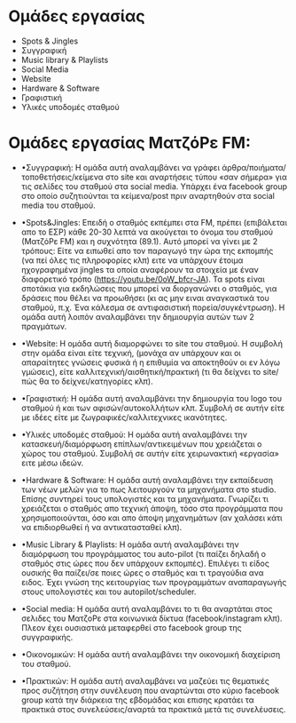 # Ομάδες εργασίας
* Spots & Jingles
* Συγγραφική
* Music library & Playlists
* Social Media
* Website
* Hardware & Software
* Γραφιστική
* Υλικές υποδομές σταθμού


# Ομάδες εργασίας ΜατζόΡε FM:

* •Συγγραφική: Η ομάδα αυτή αναλαμβάνει να γράφει άρθρα/ποιήματα/τοποθετήσεις/κείμενα στο site και αναρτήσεις τύπου «σαν σήμερα» για τις σελίδες του σταθμού στα social media. Υπάρχει ένα facebook group στο οποίο συζητιούνται τα κείμενα/post πριν αναρτηθούν στα social media του σταθμού.

* •Spots&Jingles: Επειδή ο σταθμός εκπέμπει στα FM, πρέπει (επιβάλεται απο το ΕΣΡ) κάθε 20-30 λεπτά να ακούγεται το όνομα του σταθμού (ΜατζόΡε FM) και η συχνότητα (89.1). Αυτό μπορεί να γίνει με 2 τρόπους: Είτε να ειπωθεί απο τον παραγωγό την ώρα της εκπομπής (να πεί όλες τις πληροφορίες κλπ) ειτε να υπάρχουν έτοιμα ηχογραφημένα jingles τα οποία αναφέρουν τα στοιχεία με έναν διαφορετικό τρόπο (https://youtu.be/0oW_bfcr-JA). Τα spots είναι σποτάκια για εκδηλώσεις που μπορεί να διοργανώνει ο σταθμός, για δράσεις που θέλει να προωθήσει (κι ας μην ειναι αναγκαστικά του σταθμού, π.χ. Ένα κάλεσμα σε αντιφασιστική πορεία/συγκέντρωση). Η ομάδα αυτή λοιπόν αναλαμβάνει την δημιουργία αυτών των 2 πραγμάτων.

* •Website: Η ομάδα αυτή διαμορφώνει το site του σταθμού. Η συμβολή στην ομάδα είναι είτε τεχνική, (μονάχα αν υπάρχουν και οι απαραίτητες γνώσεις φυσικά ή η επιθυμία να αποκτηθούν οι εν λόγω γμώσεις), είτε καλλιτεχνική/αισθητική/πρακτική (τι θα δείχνει το site/πώς θα το δείχνει/κατηγορίες κλπ).

* •Γραφιστική: Η ομάδα αυτή αναλαμβάνει την δημιουργία του logo του σταθμού ή και των αφισών/αυτοκολλήτων κλπ. Συμβολή σε αυτήν είτε με ιδέες είτε με ζωγραφικές/καλλιτεχνικες ικανότητες.

* •Υλικές υποδομές σταθμού: Η ομάδα αυτή αναλαμβάνει την κατασκευή/διαμόρφωση επίπλων/αντικειμένων που χρειάζεται ο χώρος του σταθμού. Συμβολή σε αυτήν είτε χειρωνακτική «εργασία» ειτε μέσω ιδεών.

* •Hardware & Software: Η ομάδα αυτή αναλαμβάνει την εκπαίδευση των νέων μελών για το πως λειτουργούν τα μηχανήματα στο studio. Επίσης συντηρεί τους υπολογιστές και τα μηχανήματα. Γνωρίζει τι χρειάζεται ο σταθμός απο τεχνική άποψη, τόσο στα προγράμματα που χρησιμοποιούνται, όσο και απο άποψη μηχανημάτων (αν χαλάσει κάτι να επιδιορθωθεί ή να αντικατασταθεί κλπ).

* •Music Library & Playlists:  Η ομάδα αυτή αναλαμβάνει την διαμόρφωση του προγράμματος του auto-pilot (τι παίζει δηλαδή ο σταθμός στις ώρες που δεν υπάρχουν εκπομπές). Επιλέγει τι είδος ουσικής θα παίζει/σε ποιες ώρες ο σταθμός και τι τραγούδια ανα ειδος. Έχει γνώση της κειτουργίας των προγραμμάτων αναπαραγωγής στους υπολογιστές και του autopilot/scheduler.

* •Social media: Η ομάδα αυτή αναλαμβάνει το τι θα αναρτάται στος σελιδες του ΜατζοΡε στα κοινωνικά δίκτυα (facebook/instagram κλπ). Πλεον έχει ουσιαστικά μεταφερθεί στο facebook group της συγγραφικής.

* •Οικονομικών: Η ομάδα αυτή αναλαμβάνει την οικονομική διαχείριση του σταθμού.

* •Πρακτικών: Η ομάδα αυτή αναλαμβάνει να μαζεύει τις θεματικές προς συζήτηση στην συνέλευση που αναρτώνται στο κύριο facebook group κατά την διάρκεια της εβδομάδας και επισης κρατάει τα πρακτικά στος συνελεύσεις/αναρτά τα πρακτικά μετά τις συνελέυσεις.

